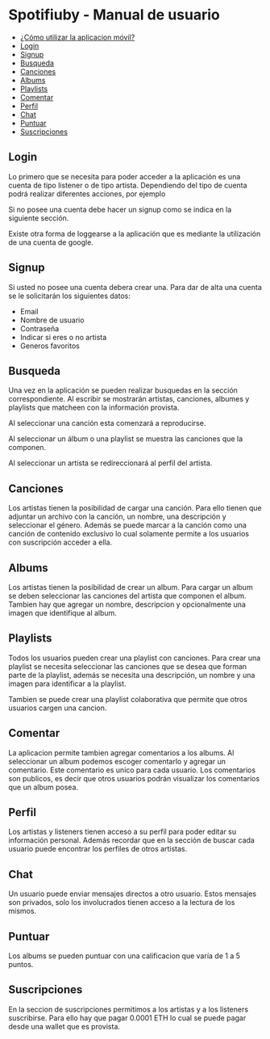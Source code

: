 # Spotifiuby - Manual de usuario

- [¿Cómo utilizar la aplicacion móvil?](#como-utilizar)
- [Login](#login)
- [Signup](#signup)
- [Busqueda](#search)
- [Canciones](#songs)
- [Albums](#album)
- [Playlists](#playlist)
- [Comentar](#comment)
- [Perfil](#profile)
- [Chat](#chat)
- [Puntuar](#puntuar)
- [Suscripciones](#suscripciones)

<a name="login"/>

## Login
Lo primero que se necesita para poder acceder a la aplicación es una cuenta de tipo listener o de tipo artista. Dependiendo del tipo de cuenta podrá realizar diferentes acciones, por ejemplo

Si no posee una cuenta debe hacer un signup como se indica en la siguiente sección.

Existe otra forma de loggearse a la aplicación que es mediante la utilización de una cuenta de google. 

<a name="signup"/>

## Signup

Si usted no posee una cuenta debera crear una. Para dar de alta una cuenta se le solicitarán los siguientes datos:
- Email
- Nombre de usuario
- Contraseña
- Indicar si eres o no artista
- Generos favoritos

<a name="search"/>

## Busqueda

Una vez en la aplicación se pueden realizar busquedas en la sección correspondiente. Al escribir se mostrarán artistas, canciones, albumes y playlists que matcheen con la información provista. 

Al seleccionar una canción esta comenzará a reproducirse.

Al seleccionar un álbum o una playlist se muestra las canciones que la componen.

Al seleccionar un artista se redireccionará al perfil del artista.

<a name="songs"/>

## Canciones

Los artistas tienen la posibilidad de cargar una canción. Para ello tienen que adjuntar un archivo con la canción, un nombre, una descripción y seleccionar el género. Además se puede marcar a la canción como una canción de contenido exclusivo lo cual solamente permite a los usuarios con suscripción acceder a ella.

<a name="album"/>

## Albums

Los artistas tienen la posibilidad de crear un album. Para cargar un album se deben seleccionar las canciones del artista que componen el album. Tambien hay que agregar un nombre, descripcion y opcionalmente una imagen que identifique al album. 

<a name="playlist"/>

## Playlists

Todos los usuarios pueden crear una playlist con canciones. Para crear una playlist se necesita seleccionar las canciones que se desea que forman parte de la playlist, además se necesita una descripción, un nombre y una imagen para identificar a la playlist.

Tambien se puede crear una playlist colaborativa que permite que otros usuarios cargen una cancion.

<a name="comment"/>

## Comentar

La aplicacion permite tambien agregar comentarios a los albums. Al seleccionar un album podemos escoger comentarlo y agregar un comentario. Este comentario es unico para cada usuario. Los comentarios son publicos, es decir que otros usuarios podrán visualizar los comentarios que un album posea.

<a name="profile"/>

## Perfil

Los artistas y listeners tienen acceso a su perfil para poder editar su información personal. Además recordar que en la sección de buscar cada usuario puede encontrar los perfiles de otros artistas.

<a name="chat"/>

## Chat

Un usuario puede enviar mensajes directos a otro usuario. Estos mensajes son privados, solo los involucrados tienen acceso a la lectura de los mismos. 

<a name="puntuar"/>

## Puntuar

Los albums se pueden puntuar con una calificacion que varía de 1 a 5 puntos.

<a name="suscripciones"/>

## Suscripciones

En la seccion de suscripciones permitimos a los artistas y a los listeners suscribirse. Para ello hay que pagar 0.0001 ETH lo cual se puede pagar desde una wallet que es provista.

